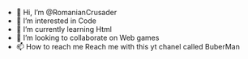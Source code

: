 - 👋 Hi, I’m @RomanianCrusader
- 👀 I’m interested in Code
- 🌱 I’m currently learning Html
- 💞️ I’m looking to collaborate on Web games
- 📫 How to reach me Reach me with this yt chanel called BuberMan

<!---
RomanianCrusader/RomanianCrusader is a ✨ special ✨ repository because its `README.md` (this file) appears on your GitHub profile.
You can click the Preview link to take a look at your changes.
--->
